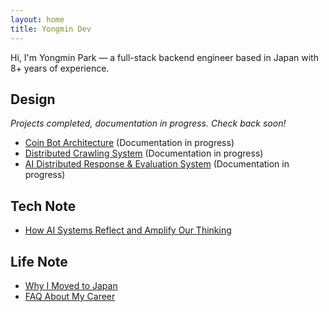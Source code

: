 ```yaml
---
layout: home
title: Yongmin Dev
---
```


Hi, I'm Yongmin Park — a full-stack backend engineer based in Japan with 8+ years of experience.  

## Design
*Projects completed, documentation in progress. Check back soon!*
- [Coin Bot Architecture](./design/coin-bot) (Documentation in progress)
- [Distributed Crawling System](./design/decentralized-crawling) (Documentation in progress)
- [AI Distributed Response & Evaluation System](./design/ai-evaluation-system) (Documentation in progress)

## Tech Note
- [How AI Systems Reflect and Amplify Our Thinking](./tech-note/AI_Amplification_Ideological_Reinforcement)

## Life Note
- [Why I Moved to Japan](./life-note/Why-I-Moved-to-Japan)
- [FAQ About My Career](./life-note/FAQ-About-My-Career)
